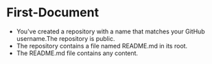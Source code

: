 # First-Document

  * You've created a repository with a name that matches your GitHub username.The repository is public.
  * The repository contains a file named README.md in its root.
  * The README.md file contains any content.
 
